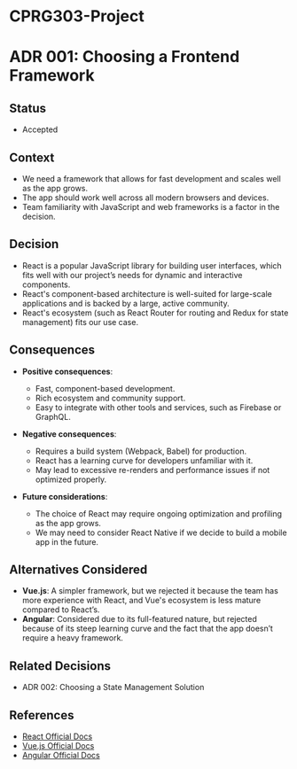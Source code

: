 # CPRG303-Project
# ADR 001: Choosing a Frontend Framework

## Status
- Accepted

## Context

- We need a framework that allows for fast development and scales well as the app grows.
- The app should work well across all modern browsers and devices.
- Team familiarity with JavaScript and web frameworks is a factor in the decision.

## Decision

- React is a popular JavaScript library for building user interfaces, which fits well with our project’s needs for dynamic and interactive components.
- React's component-based architecture is well-suited for large-scale applications and is backed by a large, active community.
- React's ecosystem (such as React Router for routing and Redux for state management) fits our use case.

## Consequences
- **Positive consequences**:
  - Fast, component-based development.
  - Rich ecosystem and community support.
  - Easy to integrate with other tools and services, such as Firebase or GraphQL.

- **Negative consequences**:
  - Requires a build system (Webpack, Babel) for production.
  - React has a learning curve for developers unfamiliar with it.
  - May lead to excessive re-renders and performance issues if not optimized properly.

- **Future considerations**:
  - The choice of React may require ongoing optimization and profiling as the app grows.
  - We may need to consider React Native if we decide to build a mobile app in the future.

## Alternatives Considered
- **Vue.js**: A simpler framework, but we rejected it because the team has more experience with React, and Vue's ecosystem is less mature compared to React’s.
- **Angular**: Considered due to its full-featured nature, but rejected because of its steep learning curve and the fact that the app doesn’t require a heavy framework.

## Related Decisions
- ADR 002: Choosing a State Management Solution

## References
- [React Official Docs](https://reactjs.org/docs/getting-started.html)
- [Vue.js Official Docs](https://vuejs.org/)
- [Angular Official Docs](https://angular.io/docs)

